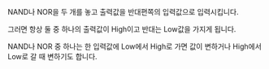 NAND나 NOR을 두 개를 놓고 출력값을 반대편쪽의 입력값으로 입력시킵니다.

그러면 항상 둘 중 하나의 출력값이 High이고 반대는 Low값을 가지게 됩니다.

NAND나 NOR 중 하나는 한 입력값에 Low에서 High로 가면 값이 변하거나
High에서 Low로 갈 때 변하기도 합니다.

